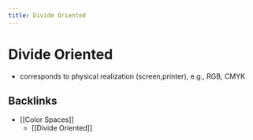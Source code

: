```yaml
---
title: Divide Oriented
---
```


# Divide Oriented
- corresponds to physical realization (screen,printer), e.g., RGB, CMYK



## Backlinks
* [[Color Spaces]]
	* [[Divide Oriented]]

